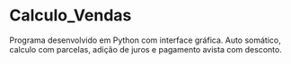 # Calculo_Vendas
Programa desenvolvido em Python com interface gráfica.
Auto somático, calculo com parcelas, adição de juros e pagamento avista com desconto. 
